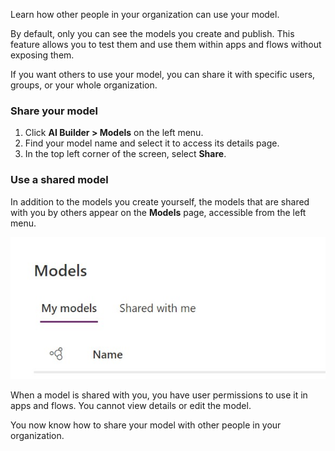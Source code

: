 Learn how other people in your organization can use your model.

By default, only you can see the models you create and publish. This
feature allows you to test them and use them within apps and flows without exposing them.

If you want others to use your model, you can share it with specific
users, groups, or your whole organization.

### Share your model

1.  Click **AI Builder > Models** on the left menu.
2.  Find your model name and select it to access its details page.
3.  In the top left corner of the screen, select **Share**.

### Use a shared model

In addition to the models you create yourself, the models that are shared with you by others appear on the **Models** page, accessible from the left menu.

![Use a shared model](../media/image3.jpg)

When a model is shared with you, you have user permissions to use it in
apps and flows. You cannot view details or edit the model.

You now know how to share your model with other people in your organization. 